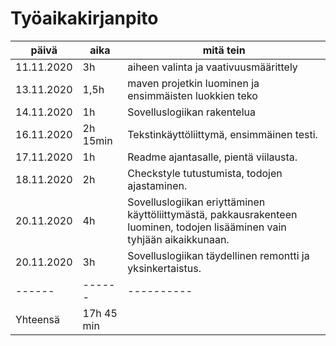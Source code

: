 # Työaikakirjanpito

päivä | aika | mitä tein
------|------|----------
11.11.2020 | 3h | aiheen valinta ja vaativuusmäärittely
13.11.2020 | 1,5h | maven projetkin luominen ja ensimmäisten luokkien teko
14.11.2020 | 1h | Sovelluslogiikan rakentelua
16.11.2020 | 2h 15min | Tekstinkäyttöliittymä, ensimmäinen testi.
17.11.2020 | 1h | Readme ajantasalle, pientä viilausta. 
18.11.2020 | 2h | Checkstyle tutustumista, todojen ajastaminen.
20.11.2020 | 4h | Sovelluslogiikan eriyttäminen käyttöliittymästä, pakkausrakenteen luominen, todojen lisääminen vain tyhjään aikaikkunaan. 
20.11.2020 | 3h | Sovelluslogiikan täydellinen remontti ja yksinkertaistus.	
------|------|----------
Yhteensä | 17h 45 min
